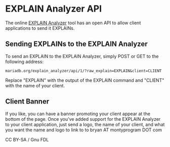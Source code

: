 
# EXPLAIN Analyzer API

The online [EXPLAIN Analyzer](explain-analyzer.md) tool has an open API to allow client applications to send it EXPLAINs.


## Sending EXPLAINs to the EXPLAIN Analyzer


To send an EXPLAIN to the EXPLAIN Analyzer, simply POST or GET to the following address:


```
mariadb.org/explain_analyzer/api/1/?raw_explain=EXPLAIN&client=CLIENT
```

Replace "EXPLAIN" with the output of the EXPLAIN command and "CLIENT" with the name of your client.


## Client Banner


If you like, you can have a banner promoting your client appear at the bottom of the page. Once you've added support for the EXPLAIN Analyzer to your client application, just send a logo, the name of your client, and what you want the name and logo to link to to bryan AT montyprogram DOT com


CC BY-SA / Gnu FDL

